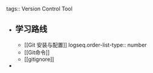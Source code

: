 tags::  Version Control Tool

- ## 学习路线
	- [[Git 安装与配置]]
	  logseq.order-list-type:: number
	- [[Git命令]]
	- [[gitignore]]
-